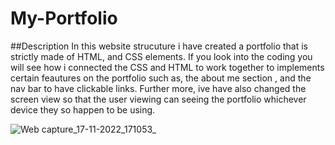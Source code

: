 # My-Portfolio


##Description In this website strucuture i have created a portfolio that is strictly made of HTML, and CSS elements. If you look into the coding you will see how i connected the CSS and HTML to work together to implements certain feautures on the portfolio such as, the about me section , and the nav bar to have clickable links.
Further more, ive have also changed the screen view so that the user viewing can seeing the portfolio whichever device they so happen to be using.


![Web capture_17-11-2022_171053_](https://user-images.githubusercontent.com/116024194/202570996-31a963ad-f067-4a50-bcd9-5178bbbd2b75.jpeg)
